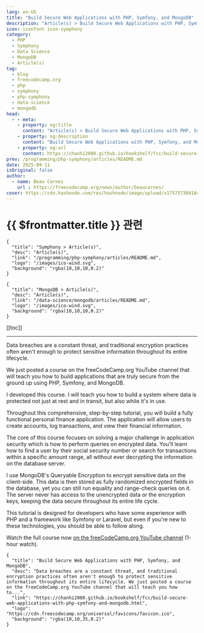 ```yaml
---
lang: en-US
title: "Build Secure Web Applications with PHP, Symfony, and MongoDB"
description: "Article(s) > Build Secure Web Applications with PHP, Symfony, and MongoDB"
icon: iconfont icon-symphony
category:
  - PHP
  - Symphony
  - Data Science
  - MongoDB
  - Article(s)
tag:
  - blog
  - freecodecamp.org
  - php
  - symphony
  - php-symphony
  - data-science
  - mongodb
head:
  - - meta:
    - property: og:title
      content: "Article(s) > Build Secure Web Applications with PHP, Symfony, and MongoDB"
    - property: og:description
      content: "Build Secure Web Applications with PHP, Symfony, and MongoDB"
    - property: og:url
      content: https://chanhi2000.github.io/bookshelf/fcc/build-secure-web-applications-with-php-symfony-and-mongodb.html
prev: /programming/php-symphony/articles/README.md
date: 2025-09-11
isOriginal: false
author:
  - name: Beau Carnes
    url : https://freecodecamp.org/news/author/beaucarnes/
cover: https://cdn.hashnode.com/res/hashnode/image/upload/v1757573041841/0bbcb80c-76b9-4792-be3b-fba79ea344b1.png
---
```


# {{ $frontmatter.title }} 관련

```component VPCard
{
  "title": "Symphony > Article(s)",
  "desc": "Article(s)",
  "link": "/programming/php-symphony/articles/README.md",
  "logo": "/images/ico-wind.svg",
  "background": "rgba(10,10,10,0.2)"
}
```

```component VPCard
{
  "title": "MongoDB > Article(s)",
  "desc": "Article(s)",
  "link": "/data-science/mongodb/articles/README.md",
  "logo": "/images/ico-wind.svg",
  "background": "rgba(10,10,10,0.2)"
}
```

[[toc]]

---

<SiteInfo
  name="Build Secure Web Applications with PHP, Symfony, and MongoDB"
  desc="Data breaches are a constant threat, and traditional encryption practices often aren't enough to protect sensitive information throughout its entire lifecycle. We just posted a course on the freeCodeCamp.org YouTube channel that will teach you how to..."
  url="https://freecodecamp.org/news/build-secure-web-applications-with-php-symfony-and-mongodb"
  logo="https://cdn.freecodecamp.org/universal/favicons/favicon.ico"
  preview="https://cdn.hashnode.com/res/hashnode/image/upload/v1757573041841/0bbcb80c-76b9-4792-be3b-fba79ea344b1.png"/>

Data breaches are a constant threat, and traditional encryption practices often aren't enough to protect sensitive information throughout its entire lifecycle.

We just posted a course on the freeCodeCamp.org YouTube channel that will teach you how to build applications that are truly secure from the ground up using PHP, Symfony, and MongoDB.

I developed this course. I will teach you how to build a system where data is protected not just at rest and in transit, but also while it's in use.

Throughout this comprehensive, step-by-step tutorial, you will build a fully functional personal finance application. The application will allow users to create accounts, log transactions, and view their financial information.

The core of this course focuses on solving a major challenge in application security which is how to perform queries on encrypted data. You'll learn how to find a user by their social security number or search for transactions within a specific amount range, all without ever decrypting the information on the database server.

I use MongoDB's Queryable Encryption to encrypt sensitive data on the client-side. This data is then stored as fully randomized encrypted fields in the database, yet you can still run equality and range-check queries on it. The server never has access to the unencrypted data or the encryption keys, keeping the data secure throughout its entire life cycle.

This tutorial is designed for developers who have some experience with PHP and a framework like Symfony or Laravel, but even if you're new to these technologies, you should be able to follow along.

Watch the full course now [<VPIcon icon="fa-brands fa-youtube"/>on the freeCodeCamp.org YouTube channel](https://youtu.be/UuknxVdqzb4) (1-hour watch).

<VidStack src="youtube/UuknxVdqzb4" />

<!-- TODO: add ARTICLE CARD -->
```component VPCard
{
  "title": "Build Secure Web Applications with PHP, Symfony, and MongoDB",
  "desc": "Data breaches are a constant threat, and traditional encryption practices often aren't enough to protect sensitive information throughout its entire lifecycle. We just posted a course on the freeCodeCamp.org YouTube channel that will teach you how to...",
  "link": "https://chanhi2000.github.io/bookshelf/fcc/build-secure-web-applications-with-php-symfony-and-mongodb.html",
  "logo": "https://cdn.freecodecamp.org/universal/favicons/favicon.ico",
  "background": "rgba(10,10,35,0.2)"
}
```
